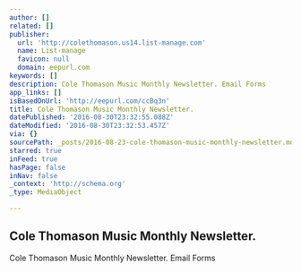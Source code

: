```yaml
---
author: []
related: []
publisher:
  url: 'http://colethomason.us14.list-manage.com'
  name: List-manage
  favicon: null
  domain: eepurl.com
keywords: []
description: Cole Thomason Music Monthly Newsletter. Email Forms
app_links: []
isBasedOnUrl: 'http://eepurl.com/ccBq3n'
title: Cole Thomason Music Monthly Newsletter.
datePublished: '2016-08-30T23:32:55.088Z'
dateModified: '2016-08-30T23:32:53.457Z'
via: {}
sourcePath: _posts/2016-08-23-cole-thomason-music-monthly-newsletter.md
starred: true
inFeed: true
hasPage: false
inNav: false
_context: 'http://schema.org'
_type: MediaObject

---
```

<article style=""><h1>Cole Thomason Music Monthly Newsletter.</h1><p>Cole Thomason Music Monthly Newsletter. Email Forms</p></article>